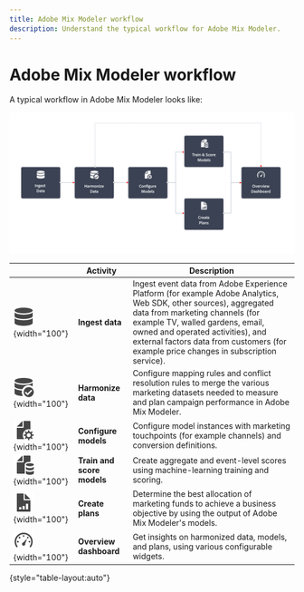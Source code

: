 ```yaml
---
title: Adobe Mix Modeler workflow
description: Understand the typical workflow for Adobe Mix Modeler.
---
```


# Adobe Mix Modeler workflow

A typical workflow in Adobe Mix Modeler looks like:

![Alt text](../assets/ApplicationWorkflow.svg)

|  | Activity | Description |
|---|---|---|
| ![Data](../assets/icons/Data.svg){width="100"} | **Ingest data** | Ingest event data from Adobe Experience Platform (for example Adobe Analytics, Web SDK, other sources), aggregated data from marketing channels (for example TV, walled gardens, email, owned and operated activities), and external factors data from customers (for example price changes in subscription service). |
| ![DataCheck](../assets/icons/DataCheck.svg){width="100"} | **Harmonize data** | Configure mapping rules and conflict resolution rules to merge the various marketing datasets needed to measure and plan campaign performance in Adobe Mix Modeler. |
|  ![FileConfig](../assets/icons/FileGear.svg){width="100"} | **Configure models** | Configure model instances with marketing touchpoints (for example channels) and conversion definitions. |
| ![FileData](../assets/icons/FileData.svg){width="100"}  | **Train and score models** | Create aggregate and event-level scores using machine-learning training and scoring.  |
| ![FileChart](../assets/icons/FileChart.svg){width="100"} | **Create plans** |  Determine the best allocation of marketing funds to achieve a business objective by using the output of Adobe Mix Modeler's models.   |
| ![Dashboard](../assets/icons/Dashboard.svg){width="100"} | **Overview dashboard** | Get insights on harmonized data, models, and plans, using various configurable widgets. |

{style="table-layout:auto"}

